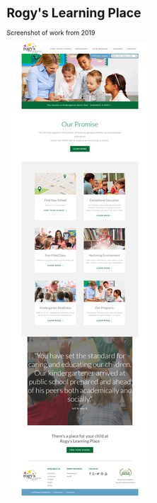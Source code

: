# Rogy's Learning Place

Screenshot of work from 2019

![rogy-img](./images/Rogy's%20Learning%20Place.png)
